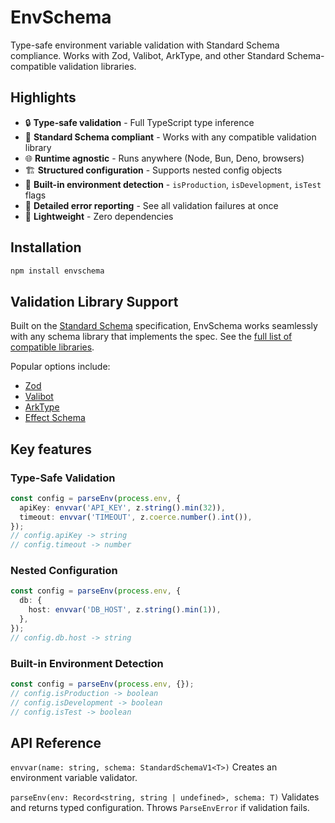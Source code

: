 # EnvSchema

Type-safe environment variable validation with Standard Schema compliance.
Works with Zod, Valibot, ArkType, and other Standard Schema-compatible validation libraries.

## Highlights

- 🔒 **Type-safe validation** - Full TypeScript type inference
- 🔌 **Standard Schema compliant** - Works with any compatible validation library
- 🌐 **Runtime agnostic** - Runs anywhere (Node, Bun, Deno, browsers)
- 🏗️ **Structured configuration** - Supports nested config objects
- 🚦 **Built-in environment detection** - `isProduction`, `isDevelopment`, `isTest` flags
- 📜 **Detailed error reporting** - See all validation failures at once
- 🚀 **Lightweight** - Zero dependencies

## Installation

```bash
npm install envschema
```

## Validation Library Support

Built on the [Standard Schema](https://standardschema.dev) specification,
EnvSchema works seamlessly with any schema library that implements the spec.
See the [full list of compatible libraries](https://standardschema.dev#what-schema-libraries-implement-the-spec).

Popular options include:
- [Zod](https://zod.dev)
- [Valibot](https://valibot.dev)
- [ArkType](https://arktype.io)
- [Effect Schema](https://effect.website/docs/schema)

## Key features

### Type-Safe Validation

```typescript
const config = parseEnv(process.env, {
  apiKey: envvar('API_KEY', z.string().min(32)),
  timeout: envvar('TIMEOUT', z.coerce.number().int()),
});
// config.apiKey -> string
// config.timeout -> number
```

### Nested Configuration

```typescript
const config = parseEnv(process.env, {
  db: {
    host: envvar('DB_HOST', z.string().min(1)),
  },
});
// config.db.host -> string
```

### Built-in Environment Detection

```typescript
const config = parseEnv(process.env, {});
// config.isProduction -> boolean
// config.isDevelopment -> boolean
// config.isTest -> boolean
```

## API Reference

`envvar(name: string, schema: StandardSchemaV1<T>)`
Creates an environment variable validator.

`parseEnv(env: Record<string, string | undefined>, schema: T)`
Validates and returns typed configuration. Throws `ParseEnvError` if validation fails.
